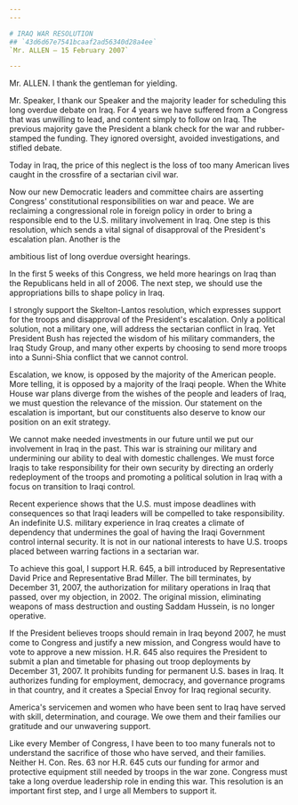 ```yaml
---
---

# IRAQ WAR RESOLUTION
## `43d6d67e7541bcaaf2ad56340d28a4ee`
`Mr. ALLEN — 15 February 2007`

---
```



Mr. ALLEN. I thank the gentleman for yielding.

Mr. Speaker, I thank our Speaker and the majority leader for 
scheduling this long overdue debate on Iraq. For 4 years we have 
suffered from a Congress that was unwilling to lead, and content simply 
to follow on Iraq. The previous majority gave the President a blank 
check for the war and rubber-stamped the funding. They ignored 
oversight, avoided investigations, and stifled debate.

Today in Iraq, the price of this neglect is the loss of too many 
American lives caught in the crossfire of a sectarian civil war.

Now our new Democratic leaders and committee chairs are asserting 
Congress' constitutional responsibilities on war and peace. We are 
reclaiming a congressional role in foreign policy in order to bring a 
responsible end to the U.S. military involvement in Iraq. One step is 
this resolution, which sends a vital signal of disapproval of the 
President's escalation plan. Another is the


ambitious list of long overdue oversight hearings.

In the first 5 weeks of this Congress, we held more hearings on Iraq 
than the Republicans held in all of 2006. The next step, we should use 
the appropriations bills to shape policy in Iraq.

I strongly support the Skelton-Lantos resolution, which expresses 
support for the troops and disapproval of the President's escalation. 
Only a political solution, not a military one, will address the 
sectarian conflict in Iraq. Yet President Bush has rejected the wisdom 
of his military commanders, the Iraq Study Group, and many other 
experts by choosing to send more troops into a Sunni-Shia conflict that 
we cannot control.

Escalation, we know, is opposed by the majority of the American 
people. More telling, it is opposed by a majority of the Iraqi people. 
When the White House war plans diverge from the wishes of the people 
and leaders of Iraq, we must question the relevance of the mission. Our 
statement on the escalation is important, but our constituents also 
deserve to know our position on an exit strategy.

We cannot make needed investments in our future until we put our 
involvement in Iraq in the past. This war is straining our military and 
undermining our ability to deal with domestic challenges. We must force 
Iraqis to take responsibility for their own security by directing an 
orderly redeployment of the troops and promoting a political solution 
in Iraq with a focus on transition to Iraqi control.

Recent experience shows that the U.S. must impose deadlines with 
consequences so that Iraqi leaders will be compelled to take 
responsibility. An indefinite U.S. military experience in Iraq creates 
a climate of dependency that undermines the goal of having the Iraqi 
Government control internal security. It is not in our national 
interests to have U.S. troops placed between warring factions in a 
sectarian war.

To achieve this goal, I support H.R. 645, a bill introduced by 
Representative David Price and Representative Brad Miller. The bill 
terminates, by December 31, 2007, the authorization for military 
operations in Iraq that passed, over my objection, in 2002. The 
original mission, eliminating weapons of mass destruction and ousting 
Saddam Hussein, is no longer operative.

If the President believes troops should remain in Iraq beyond 2007, 
he must come to Congress and justify a new mission, and Congress would 
have to vote to approve a new mission. H.R. 645 also requires the 
President to submit a plan and timetable for phasing out troop 
deployments by December 31, 2007. It prohibits funding for permanent 
U.S. bases in Iraq. It authorizes funding for employment, democracy, 
and governance programs in that country, and it creates a Special Envoy 
for Iraq regional security.

America's servicemen and women who have been sent to Iraq have served 
with skill, determination, and courage. We owe them and their families 
our gratitude and our unwavering support.

Like every Member of Congress, I have been to too many funerals not 
to understand the sacrifice of those who have served, and their 
families. Neither H. Con. Res. 63 nor H.R. 645 cuts our funding for 
armor and protective equipment still needed by troops in the war zone. 
Congress must take a long overdue leadership role in ending this war. 
This resolution is an important first step, and I urge all Members to 
support it.